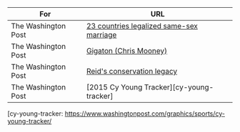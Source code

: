 
| For  | URL |
| ------------- | ------------- |
| The Washington Post | [23 countries legalized same-sex marriage][same-sex]  |
| The Washington Post  | [Gigaton (Chris Mooney)][gigaton]  |
| The Washington Post  | [Reid's conservation legacy][OBAMAREID]  |
| The Washington Post  | [2015 Cy Young Tracker][cy-young-tracker]  |







[same-sex]:https://www.washingtonpost.com/blogs/the-fix/wp/2015/06/26/the-u-s-just-joined-a-league-of-21-countries-in-which-gay-marriage-is-legal/

[gigaton]:http://wpo.st/M8rP0

[OBAMAREID]:http://wpo.st/V8rP0

[cy-young-tracker: https://www.washingtonpost.com/graphics/sports/cy-young-tracker/

